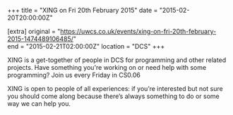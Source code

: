 +++
title = "XING on Fri 20th February 2015"
date = "2015-02-20T20:00:00Z"

[extra]
original = "https://uwcs.co.uk/events/xing-on-fri-20th-february-2015-1474489106485/"    
end = "2015-02-21T02:00:00Z"
location = "DCS"
+++

XING is a get-together of people in DCS for programming and other related projects. Have something you're working on or need help with some programming? Join us every Friday in CS0.06

XING is open to people of all experiences: if you’re interested but not sure you should come along because there’s always something to do or some way we can help you.

